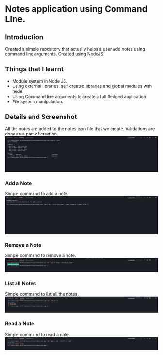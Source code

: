 # Notes application using Command Line.

## Introduction

Created a simple repository that actually helps a user add notes using command line arguments. Created using NodeJS.

## Things that I learnt

- Module system in Node JS.
- Using external libraries, self created libraries and global modules with node.
- Using Command line arguments to create a full fledged application.
- File system manipulation.

## Details and Screenshot

All the notes are added to the notes.json file that we create. Validations are done as a part of creation.
<img src="./Two.PNG">

### Add a Note

Simple command to add a note.
<img src="./One.PNG">

### Remove a Note

Simple command to remove a note.
<img src="./Five.PNG">

### List all Notes

Simple command to list all the notes.
<img src="./Three.PNG">

### Read a Note

Simple command to read a note.
<img src="./Four.PNG">
